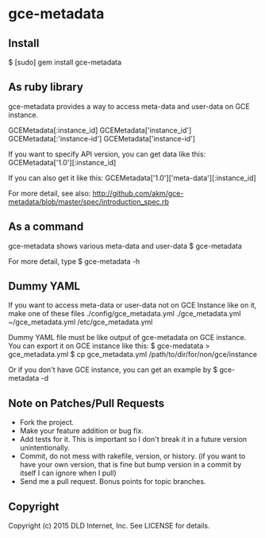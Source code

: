 # gce-metadata

## Install
 $ [sudo] gem install gce-metadata

## As ruby library
gce-metadata provides a way to access meta-data and user-data on GCE instance. 

 GCEMetadata[:instance_id]
 GCEMetadata['instance_id']
 GCEMetadata[:'instance-id']
 GCEMetadata['instance-id']

If you want to specify API version, you can get data like this:
 GCEMetadata['1.0'][:instance_id]

If you can also get it like this:
 GCEMetadata['1.0']['meta-data'][:instance_id]

For more detail, see also:
http://github.com/akm/gce-metadata/blob/master/spec/introduction_spec.rb


## As a command
gce-metadata shows various meta-data and user-data
 $ gce-metadata

For more detail, type 
 $ gce-metadata -h


## Dummy YAML
If you want to access meta-data or user-data not on GCE Instance like on it,
make one of these files
 ./config/gce_metadata.yml
 ./gce_metadata.yml
 ~/gce_metadata.yml
 /etc/gce_metadata.yml

Dummy YAML file must be like output of gce-metadata on GCE instance.
You can export it on GCE instance like this:
 $ gce-medatata > gce_metadata.yml
 $ cp gce_metadata.yml /path/to/dir/for/non/gce/instance

Or if you don't have GCE instance, you can get an example by
 $ gce-metadata -d


## Note on Patches/Pull Requests
 
* Fork the project.
* Make your feature addition or bug fix.
* Add tests for it. This is important so I don't break it in a
  future version unintentionally.
* Commit, do not mess with rakefile, version, or history.
  (if you want to have your own version, that is fine but bump version in a commit by itself I can ignore when I pull)
* Send me a pull request. Bonus points for topic branches.

## Copyright

Copyright (c) 2015 DLD Internet, Inc. See LICENSE for details.
